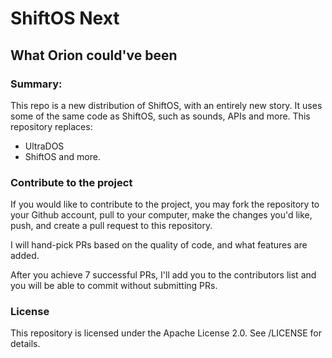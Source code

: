 # ShiftOS Next
## What Orion could've been


### Summary: 

This repo is a new distribution of ShiftOS, with an entirely new story. It uses some of the same code as ShiftOS, such as sounds, APIs and more. This repository replaces:
 - UltraDOS
 - ShiftOS
and more.

### Contribute to the project

If you would like to contribute to the project, you may fork the repository to your Github account, pull to your computer, make the changes you'd like, push, and create a pull request to this repository.

I will hand-pick PRs based on the quality of code, and what features are added.

After you achieve 7 successful PRs, I'll add you to the contributors list and you will be able to commit without submitting PRs.

### License

This repository is licensed under the Apache License 2.0. See /LICENSE for details.